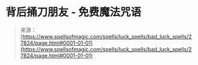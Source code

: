 <!--yml

分类：未分类

日期：2024年06月12日 19:17:19

-->

# 背后捅刀朋友 - 免费魔法咒语

> 来源：[https://www.spellsofmagic.com/spells/luck_spells/bad_luck_spells/27824/page.html#0001-01-01](https://www.spellsofmagic.com/spells/luck_spells/bad_luck_spells/27824/page.html#0001-01-01)
